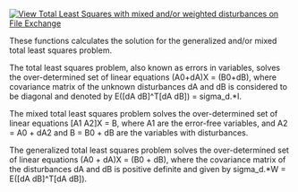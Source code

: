 [![View Total Least Squares with mixed and/or weighted disturbances on File Exchange](https://www.mathworks.com/matlabcentral/images/matlab-file-exchange.svg)](https://www.mathworks.com/matlabcentral/fileexchange/50332-total-least-squares-with-mixed-and-or-weighted-disturbances)

These functions calculates the solution for the generalized and/or mixed total least squares problem.

The total least squares problem, also known as errors in variables, solves the over-determined set of linear equations (A0+dA)X = (B0+dB), where covariance matrix of the unknown disturbances dA and dB is considered to be diagonal and denoted by E([dA dB]^T[dA dB]) = sigma_d.*I.

The mixed total least squares problem solves the over-determined set of linear equations [A1 A2]X = B, where A1 are the error-free variables, and A2 = A0 + dA2 and B = B0 + dB are the variables with disturbances.

The generalized total least squares problem solves the over-determined set of linear equations (A0 + dA)X = (B0 + dB), where the covariance matrix of the disturbances dA and dB is positive definite and given by sigma_d.*W = E([dA dB]^T[dA dB]).
